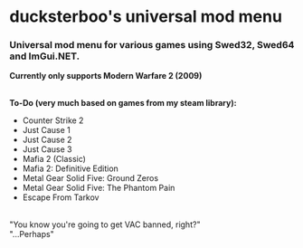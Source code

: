 # ducksterboo's universal mod menu
### Universal mod menu for various games using Swed32, Swed64 and ImGui.NET.
**Currently only supports Modern Warfare 2 (2009)**
<br>
<br>

**To-Do (very much based on games from my steam library):**

- Counter Strike 2<br>
- Just Cause 1<br>
- Just Cause 2<br>
- Just Cause 3<br>
- Mafia 2 (Classic)<br>
- Mafia 2: Definitive Edition<br>
- Metal Gear Solid Five: Ground Zeros<br>
- Metal Gear Solid Five: The Phantom Pain<br>
- Escape From Tarkov<br>
<br>
"You know you're going to get VAC banned, right?" <br>
"...Perhaps"

